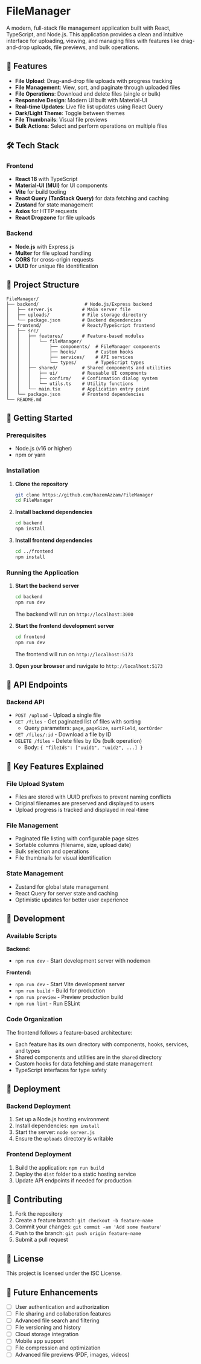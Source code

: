 # FileManager

A modern, full-stack file management application built with React, TypeScript, and Node.js. This application provides a clean and intuitive interface for uploading, viewing, and managing files with features like drag-and-drop uploads, file previews, and bulk operations.

## 🚀 Features

- **File Upload**: Drag-and-drop file uploads with progress tracking
- **File Management**: View, sort, and paginate through uploaded files
- **File Operations**: Download and delete files (single or bulk)
- **Responsive Design**: Modern UI built with Material-UI
- **Real-time Updates**: Live file list updates using React Query
- **Dark/Light Theme**: Toggle between themes
- **File Thumbnails**: Visual file previews
- **Bulk Actions**: Select and perform operations on multiple files

## 🛠️ Tech Stack

### Frontend

- **React 18** with TypeScript
- **Material-UI (MUI)** for UI components
- **Vite** for build tooling
- **React Query (TanStack Query)** for data fetching and caching
- **Zustand** for state management
- **Axios** for HTTP requests
- **React Dropzone** for file uploads

### Backend

- **Node.js** with Express.js
- **Multer** for file upload handling
- **CORS** for cross-origin requests
- **UUID** for unique file identification

## 📁 Project Structure

```
FileManager/
├── backend/                 # Node.js/Express backend
│   ├── server.js           # Main server file
│   ├── uploads/            # File storage directory
│   └── package.json        # Backend dependencies
├── frontend/               # React/TypeScript frontend
│   ├── src/
│   │   ├── features/       # Feature-based modules
│   │   │   └── fileManager/
│   │   │       ├── components/  # FileManager components
│   │   │       ├── hooks/       # Custom hooks
│   │   │       ├── services/    # API services
│   │   │       └── types/       # TypeScript types
│   │   ├── shared/         # Shared components and utilities
│   │   │   ├── ui/         # Reusable UI components
│   │   │   ├── confirm/    # Confirmation dialog system
│   │   │   └── utils.ts    # Utility functions
│   │   └── main.tsx        # Application entry point
│   └── package.json        # Frontend dependencies
└── README.md
```

## 🚀 Getting Started

### Prerequisites

- Node.js (v16 or higher)
- npm or yarn

### Installation

1. **Clone the repository**

   ```bash
   git clone https://github.com/hazemAzzam/FileManager
   cd FileManager
   ```

2. **Install backend dependencies**

   ```bash
   cd backend
   npm install
   ```

3. **Install frontend dependencies**
   ```bash
   cd ../frontend
   npm install
   ```

### Running the Application

1. **Start the backend server**

   ```bash
   cd backend
   npm run dev
   ```

   The backend will run on `http://localhost:3000`

2. **Start the frontend development server**

   ```bash
   cd frontend
   npm run dev
   ```

   The frontend will run on `http://localhost:5173`

3. **Open your browser** and navigate to `http://localhost:5173`

## 📡 API Endpoints

### Backend API

- `POST /upload` - Upload a single file
- `GET /files` - Get paginated list of files with sorting
  - Query parameters: `page`, `pageSize`, `sortField`, `sortOrder`
- `GET /files/:id` - Download a file by ID
- `DELETE /files` - Delete files by IDs (bulk operation)
  - Body: `{ "fileIds": ["uuid1", "uuid2", ...] }`

## 🎨 Key Features Explained

### File Upload System

- Files are stored with UUID prefixes to prevent naming conflicts
- Original filenames are preserved and displayed to users
- Upload progress is tracked and displayed in real-time

### File Management

- Paginated file listing with configurable page sizes
- Sortable columns (filename, size, upload date)
- Bulk selection and operations
- File thumbnails for visual identification

### State Management

- Zustand for global state management
- React Query for server state and caching
- Optimistic updates for better user experience

## 🔧 Development

### Available Scripts

**Backend:**

- `npm run dev` - Start development server with nodemon

**Frontend:**

- `npm run dev` - Start Vite development server
- `npm run build` - Build for production
- `npm run preview` - Preview production build
- `npm run lint` - Run ESLint

### Code Organization

The frontend follows a feature-based architecture:

- Each feature has its own directory with components, hooks, services, and types
- Shared components and utilities are in the `shared` directory
- Custom hooks for data fetching and state management
- TypeScript interfaces for type safety

## 🚀 Deployment

### Backend Deployment

1. Set up a Node.js hosting environment
2. Install dependencies: `npm install`
3. Start the server: `node server.js`
4. Ensure the `uploads` directory is writable

### Frontend Deployment

1. Build the application: `npm run build`
2. Deploy the `dist` folder to a static hosting service
3. Update API endpoints if needed for production

## 🤝 Contributing

1. Fork the repository
2. Create a feature branch: `git checkout -b feature-name`
3. Commit your changes: `git commit -am 'Add some feature'`
4. Push to the branch: `git push origin feature-name`
5. Submit a pull request

## 📝 License

This project is licensed under the ISC License.

## 🔮 Future Enhancements

- [ ] User authentication and authorization
- [ ] File sharing and collaboration features
- [ ] Advanced file search and filtering
- [ ] File versioning and history
- [ ] Cloud storage integration
- [ ] Mobile app support
- [ ] File compression and optimization
- [ ] Advanced file previews (PDF, images, videos)
